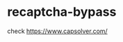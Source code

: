 # recaptcha-bypass
check https://www.capsolver.com/ 



















                                                    